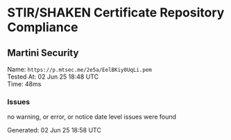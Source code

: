 # STIR/SHAKEN Certificate Repository Compliance

## Martini Security

Name: `https://p.mtsec.me/2e5a/EelBKiy0UqLi.pem`\
Tested At: 02 Jun 25 18:48 UTC\
Time: 48ms

### Issues

no warning, or error, or notice date level issues were found

Generated: 02 Jun 25 18:58 UTC